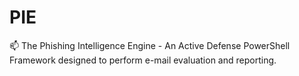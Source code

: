 # PIE
:mailbox: The Phishing Intelligence Engine - An Active Defense PowerShell Framework designed to perform e-mail evaluation and reporting.
